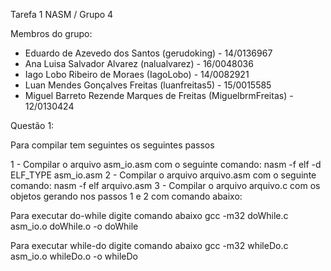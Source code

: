 Tarefa 1 NASM / Grupo 4

Membros do grupo:

* Eduardo de Azevedo dos Santos (gerudoking) - 14/0136967
* Ana Luisa Salvador Alvarez (nalualvarez) - 16/0048036
* Iago Lobo Ribeiro de Moraes (IagoLobo) - 14/0082921
* Luan Mendes Gonçalves Freitas (luanfreitas5) - 15/0015585
* Miguel Barreto Rezende Marques de Freitas (MiguelbrmFreitas) - 12/0130424

Questão 1:

Para compilar tem seguintes os seguintes passos

1 - Compilar o arquivo asm_io.asm com o seguinte comando: nasm -f elf -d ELF_TYPE asm_io.asm
2 - Compilar o arquivo arquivo.asm com o seguinte comando: nasm -f elf arquivo.asm
3 - Compilar o arquivo arquivo.c com os objetos gerando nos passos 1 e 2 com comando abaixo:

Para executar do-while digite comando abaixo
gcc -m32 doWhile.c asm_io.o doWhile.o -o doWhile

Para executar while-do digite comando abaixo
gcc -m32 whileDo.c asm_io.o whileDo.o -o whileDo





